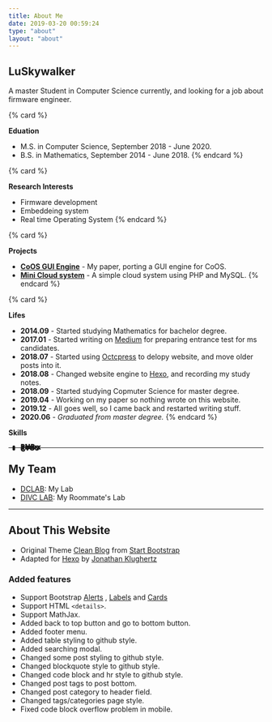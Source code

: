 ```yaml
---
title: About Me
date: 2019-03-20 00:59:24
type: "about"
layout: "about"
---
```

## LuSkywalker
A master Student in Computer Science currently, and looking for a job about firmware engineer.

{% card %}
<!-- header -->
**Eduation**
<!-- endheader -->
- M.S. in Computer Science, September 2018 - June 2020.
- B.S. in Mathematics, September 2014 - June 2018.
{% endcard %}

{% card %}
<!-- header -->
**Research Interests**
<!-- endheader -->
- Firmware development
- Embeddeing system
- Real time Operating System
{% endcard %}


<style>
    .progress-box span {
        font-family: 'Open Sans', 'Helvetica Neue', Helvetica, Arial, sans-serif;
        font-weight: 800;
    }
    .progress-box .progress {
        margin-left: 5rem;
        margin-top: -1.3rem;
    }
</style>

{% card %}
<!-- header -->
**Projects**
<!-- endheader -->
- [**CoOS GUI Engine**](https://github.com/luswdev/CoOS-GUI-Engine) - My paper, porting a GUI engine for CoOS.
- [**Mini Cloud system**](https://github.com/luswdev/mini-cloud-system) - A simple cloud system using PHP and MySQL.
{% endcard %}

{% card %}
<!-- header -->
**Lifes**
<!-- endheader -->
- **2014.09** - Started studying Mathematics for bachelor degree.
- **2017.01** - Started writing on [Medium](https://medium.com/) for preparing entrance test for ms candidates.
- **2018.07** - Started using [Octcpress](http://octopress.org/) to delopy website, and move older posts into it.
- **2018.08** - Changed website engine to [Hexo](https://hexo.io/), and recording my study notes.
- **2018.09** - Started studying Copmuter Science for master degree.
- **2019.04** - Working on my paper so nothing wrote on this website.
- **2019.12** - All goes well, so I came back and restarted writing stuff.
- **2020.06** - *Graduated from master degree.*
{% endcard %}

<div class="card bg-default  my-3">
    <div class="card-header">
        <strong>Skills</strong>
    </div>
    <ul class="list-group list-group-flush">
        <li class="progress-box list-group-item">
            <span>C</span>
            <div class="progress">
                <div class="progress-bar bg-success" role="progressbar" style="width: 85%" aria-valuenow="85" aria-valuemin="0" aria-valuemax="100"></div>
            </div>
        </li>
        <li class="progress-box">
            <span>RTOS</span>
            <div class="progress">
                <div class="progress-bar" role="progressbar" style="width: 75%" aria-valuenow="75" aria-valuemin="0" aria-valuemax="100"></div>
            </div>
        </li>
        <li class="progress-box">
            <span>Linux</span>
            <div class="progress">
                <div class="progress-bar bg-info" role="progressbar" style="width: 80%" aria-valuenow="80" aria-valuemin="0" aria-valuemax="100"></div>
            </div>
        </li>
        <li class="progress-box">
            <span>PHP</span>
            <div class="progress">
                <div class="progress-bar bg-warning" role="progressbar" style="width: 65%" aria-valuenow="65" aria-valuemin="0" aria-valuemax="100"></div>
            </div>
        </li>
    </ul>
</div>

---

## My Team
- [DCLAB](https://hackmd.io/@dclab/home): My Lab
- [DIVC LAB](https://divc.csie.ndhu.edu.tw): My Roommate's Lab

---

## About This Website
- Original Theme [Clean Blog](http://startbootstrap.com/template-overviews/clean-blog/) from [Start Bootstrap](http://startbootstrap.com/)
- Adapted for [Hexo](https://hexo.io/) by [Jonathan Klughertz](http://www.codeblocq.com/) 

### Added features
- Support Bootstrap [Alerts](https://getbootstrap.com/docs/3.3/components/#alerts) , [Labels](https://getbootstrap.com/docs/3.3/components/#labels) and [Cards](https://getbootstrap.com/docs/4.4/components/card/#about)
- Support HTML `<details>`.
- Support MathJax.
- Added back to top button and go to bottom button.
- Added footer menu.
- Added table styling to github style.
- Added searching modal.
- Changed some post styling to github style.
- Changed blockquote style to github style.
- Changed code block and hr style to github style.
- Changed post tags to post bottom.
- Changed post category to header field.
- Changed tags/categories page style.
- Fixed code block overflow problem in mobile.
